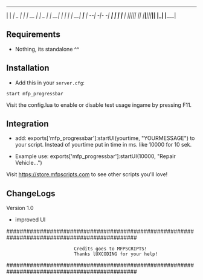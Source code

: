 _____ _____ _____ _____ _____ _____ _____ _____ _____ _____ 
|     |   __|  _  |   __|     | __  |     |  _  |_   _|   __|
| | | |   __|   __|__   |   --|    -|-   -|   __| | | |__   |
|_|_|_|__|  |__|  |_____|_____|__|__|_____|__|    |_| |_____|
                                                              
                                           
## Requirements
- Nothing, its standalone ^^

## Installation
- Add this in your `server.cfg`:

```
start mfp_progressbar
```
Visit the config.lua to enable or disable test usage ingame by pressing F11.

## Integration
- add: exports['mfp_progressbar']:startUI(yourtime, "YOURMESSAGE")	to your script. 
Instead of yourtime put in time in ms. like 10000 for 10 sek.

- Example use: exports['mfp_progressbar']:startUI(10000, "Repair Vehicle...")



Visit https://store.mfpscripts.com to see other scripts you'll love!


## ChangeLogs
Version 1.0
- improved UI











###############################################################################################

                             Credits goes to MFPSCRIPTS!
							 Thanks lUXCODING for your help!

###############################################################################################